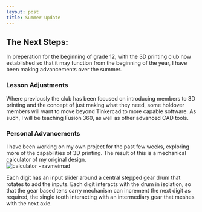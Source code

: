 ```yaml
---
layout: post
title: Summer Update
---
```

## The Next Steps:
In preperation for the beginning of grade 12, with the 3D printing club now established so that it may function from the beginning of the year, I have been making advancements over the summer.  
### Lesson Adjustments
Where previously the club has been focused on introducing members to 3D printing and the concept of just making what they need, some holdover members will want to move beyond Tinkercad to more capable software. As such, I will be teaching Fusion 360, as well as other advanced CAD tools.
### Personal Advancements
I have been working on my own project for the past few weeks, exploring more of the capabilities of 3D printing. The result of this is a mechanical calculator of my original design.  
![calculator - ravmeimad](https://user-images.githubusercontent.com/82609469/126867693-78a2a4cb-447c-4a10-9948-166c068cc8e9.JPG)

Each digit has an input slider around a central stepped gear drum that rotates to add the inputs. Each digit interacts with the drum in isolation, so that the  gear based tens carry mechanism can increment the next digit as required, the single tooth interacting with an intermediary gear that meshes with the next axle.
